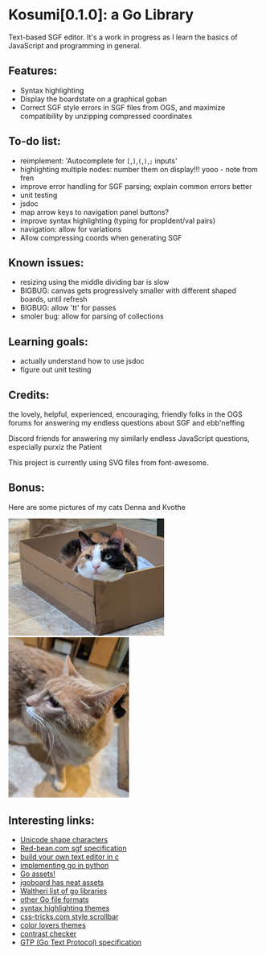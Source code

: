 # Kosumi[0.1.0]: a Go Library
Text-based SGF editor. It's a work in progress as I learn the basics of JavaScript and programming in general. 

## Features:
- Syntax highlighting
- Display the boardstate on a graphical goban
- Correct SGF style errors in SGF files from OGS, and maximize compatibility by unzipping compressed coordinates

## To-do list:
- reimplement: 'Autocomplete for `[`,`]`,`(`,`)`,`;` inputs'
- highlighting multiple nodes: number them on display!!! yooo - note from fren
- improve error handling for SGF parsing; explain common errors better
- unit testing
- jsdoc
- map arrow keys to navigation panel buttons?
- improve syntax highlighting (typing for propIdent/val pairs)
- navigation: allow for variations
- Allow compressing coords when generating SGF

## Known issues:
- resizing using the middle dividing bar is slow
- BIGBUG: canvas gets progressively smaller with different shaped boards, until refresh
- BIGBUG: allow 'tt' for passes
- smoler bug: allow for parsing of collections

## Learning goals:
- actually understand how to use jsdoc
- figure out unit testing

## Credits:
the lovely, helpful, experienced, encouraging, friendly folks in the OGS forums for answering my endless questions about SGF and ebb'neffing

Discord friends for answering my similarly endless JavaScript questions, especially  purxiz the Patient 

This project is currently using SVG files from font-awesome.

## Bonus: 
Here are some pictures of my cats Denna and Kvothe

<img src="./READMEimages/denna.jpg" alt="Denna the cat sitting in a box" width=310>
<img src="./READMEimages/kvothe.jpg" alt="Kvothe the cat, existing" width=240>

## Interesting links:
- [Unicode shape characters](https://www.w3.org/TR/xml-entity-names/025.html)
- [Red-bean.com sgf specification](https://www.red-bean.com/sgf/sgf4.html#1)
- [build your own text editor in c](https://viewsourcecode.org/snaptoken/kilo/)
- [implementing go in python](https://www.moderndescartes.com/essays/implementing_go/)
- [Go assets!](https://github.com/atarnowsky/go-assets)
- [jgoboard has neat assets](https://jgoboard.com/)
- [Waltheri list of go libraries](https://github.com/waltheri/go-libraries?tab=readme-ov-file)
- [other Go file formats](https://senseis.xmp.net/?FileFormat)
- [syntax highlighting themes](https://github.com/atelierbram/syntax-highlighting)
- [css-tricks.com style scrollbar](https://css-tricks.com/the-current-state-of-styling-scrollbars-in-css/)
- [color lovers themes](https://www.colourlovers.com/)
- [contrast checker](https://webaim.org/resources/contrastchecker/)
- [GTP (Go Text Protocol) specification](https://www.lysator.liu.se/~gunnar/gtp/gtp2-spec-draft2/gtp2-spec.html)
